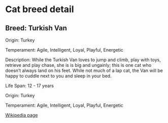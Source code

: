
<!DOCTYPE html>
<html>
   <head>
        <title>Cat Detail</title>
        <link rel="stylesheet" href="/css/styles.css">
        <link rel="stylesheet" href="/css/cat-detail.css">
   </head>
    <body>
        <h1>Cat breed detail</h1>
        <h2>Breed: Turkish Van</h2>
        <p>Origin: Turkey</p>
        <p>Temperament: Agile, Intelligent, Loyal, Playful, Energetic</p>
        <p>Description: While the Turkish Van loves to jump and climb, play with toys, retrieve and play chase, she is is big and ungainly; this is one cat who doesn’t always land on his feet. While not much of a lap cat, the Van will be happy to cuddle next to you and sleep in your bed. </p>
        <p>Life Span: 12 - 17 years</p>
        <p>Origin: Turkey</p>
        <p>Temperament: Agile, Intelligent, Loyal, Playful, Energetic</p>
        <p><a href=https://en.wikipedia.org/wiki/Turkish_Van>Wikipedia page</a></p>
<!--        <p><a href=undefined>Image</a></p>-->
     </body>
</html>
        